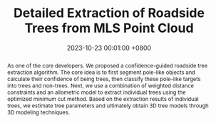 ---
title:          'Detailed Extraction of Roadside Trees from MLS Point Cloud'
date:           2023-10-23 00:01:00 +0800
selected:       true
pub:            ""
pub_date:       "2023.06 - 2023.10"
abstract: >-
  As one of the core developers. We proposed a confidence-guided roadside tree extraction algorithm. The core idea is to first segment pole-like objects and calculate their confidence of being trees, then classify these pole-like targets into trees and non-trees. Next, we use a combination of weighted distance constraints and an allometric model to extract individual trees using the optimized minimum cut method. Based on the extraction results of individual trees, we estimate tree parameters and ultimately obtain 3D tree models through 3D modeling techniques.

cover:          assets/images/covers/tree.gif
authors:
  - Guided by Professor Bisheng Yang and Zhen Dong from Wuhan University

# links:
#   eBook: https://www.taylorfrancis.com/books/mono/10.1201/9781003486060/ubiquitous-point-cloud-bisheng-yang-zhen-dong-fuxun-liang-xiaoxin-mi
---